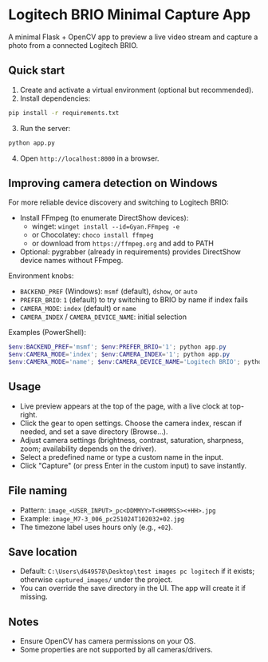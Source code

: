 # Logitech BRIO Minimal Capture App

A minimal Flask + OpenCV app to preview a live video stream and capture a photo from a connected Logitech BRIO.

## Quick start

1. Create and activate a virtual environment (optional but recommended).
2. Install dependencies:

```bash
pip install -r requirements.txt
```

3. Run the server:

```bash
python app.py
```

4. Open `http://localhost:8000` in a browser.

## Improving camera detection on Windows

For more reliable device discovery and switching to Logitech BRIO:

- Install FFmpeg (to enumerate DirectShow devices):
  - winget: `winget install --id=Gyan.FFmpeg -e`
  - or Chocolatey: `choco install ffmpeg`
  - or download from `https://ffmpeg.org` and add to PATH
- Optional: pygrabber (already in requirements) provides DirectShow device names without FFmpeg.

Environment knobs:
- `BACKEND_PREF` (Windows): `msmf` (default), `dshow`, or `auto`
- `PREFER_BRIO`: `1` (default) to try switching to BRIO by name if index fails
- `CAMERA_MODE`: `index` (default) or `name`
- `CAMERA_INDEX` / `CAMERA_DEVICE_NAME`: initial selection

Examples (PowerShell):
```powershell
$env:BACKEND_PREF='msmf'; $env:PREFER_BRIO='1'; python app.py
$env:CAMERA_MODE='index'; $env:CAMERA_INDEX='1'; python app.py
$env:CAMERA_MODE='name'; $env:CAMERA_DEVICE_NAME='Logitech BRIO'; python app.py
```

## Usage

- Live preview appears at the top of the page, with a live clock at top-right.
- Click the gear to open settings. Choose the camera index, rescan if needed, and set a save directory (Browse…).
- Adjust camera settings (brightness, contrast, saturation, sharpness, zoom; availability depends on the driver).
- Select a predefined name or type a custom name in the input.
- Click "Capture" (or press Enter in the custom input) to save instantly.

## File naming

- Pattern: `image_<USER_INPUT>_pc<DDMMYY>T<HHMMSS><+HH>.jpg`
- Example: `image_M7-3_006_pc251024T102032+02.jpg`
- The timezone label uses hours only (e.g., `+02`).

## Save location

- Default: `C:\Users\d649578\Desktop\test images pc logitech` if it exists; otherwise `captured_images/` under the project.
- You can override the save directory in the UI. The app will create it if missing.

## Notes

- Ensure OpenCV has camera permissions on your OS.
- Some properties are not supported by all cameras/drivers.
